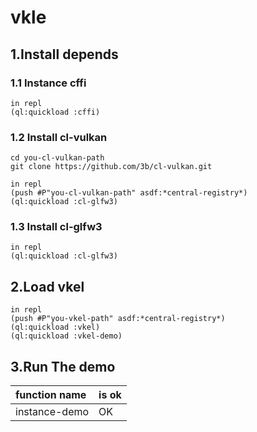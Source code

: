 # vkle
## 1.Install depends 
### 1.1 Instance cffi
```
in repl
(ql:quickload :cffi)
```
### 1.2 Install cl-vulkan
```
cd you-cl-vulkan-path
git clone https://github.com/3b/cl-vulkan.git

in repl 
(push #P"you-cl-vulkan-path" asdf:*central-registry*)
(ql:quickload :cl-glfw3)
```
### 1.3 Install cl-glfw3
```
in repl 
(ql:quickload :cl-glfw3)
```
## 2.Load vkel
```
in repl 
(push #P"you-vkel-path" asdf:*central-registry*)
(ql:quickload :vkel)
(ql:quickload :vkel-demo)
```
## 3.Run The demo
|function name|is ok|
|:---|:---|
|instance-demo|OK|

